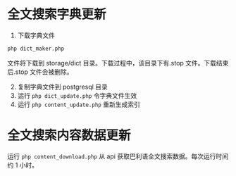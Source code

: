 # 全文搜索字典更新

1. 下载字典文件

```bash
php dict_maker.php
```

文件将下载到 storage/dict 目录。下载过程中，该目录下有.stop 文件。下载结束后.stop 文件会被删除。

2. 复制字典文件到 postgresql 目录
3. 运行 `php dict_update.php` 令字典文件生效
4. 运行 `php content_update.php` 重新生成索引

# 全文搜索内容数据更新

运行 `php content_download.php` 从 api 获取巴利语全文搜索数据。每次运行时间约 1 小时。
